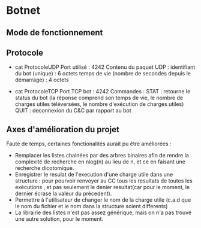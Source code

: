 # Botnet

## Mode de fonctionnement

## Protocole 

* cat ProtocoleUDP Port utilisé : 4242 Contenu du paquet UDP : identifiant du bot (unique) : 6 octets temps de vie (nombre de secondes depuis le démarrage) : 4 octets

* cat ProtocoleTCP Port TCP bot : 4242 Commandes : STAT : retourne le status du bot (la réponse comprend son temps de vie, le nombre de charges utiles téléversées, le nombre d'exécution de charges utiles) QUIT : deconnexion du C&C par rapport au bot


## Axes d'amélioration du projet
Faute de temps, certaines fonctionalités aurait pu être améliorées : 

* Remplacer les listes chainées par des arbres binaires afin de rendre la complexité de recherche en nlog(n) au lieu de n, et ce en faisant une recherche dicotomique.
* Enregistrer le resulat de l'execution d'une charge utile dans une structure : pour pourvoir renvoyer au CC tous les resultats de toutes les exécutions , et pas seulement le denier resultat(car pour le moment, le dernier écrase la valeur du précedent).
* Permettre à l'utilisateur de changer le nom de la charge utile (c.a.d que le nom du fichier et le nom dans la structure soient differents)
* La librairie des listes n'est pas assez générique, mais on n'a pas trouvé une autre solution, pour le moment.
